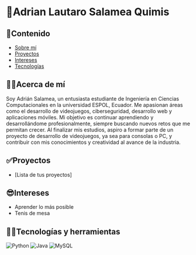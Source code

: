 # 👋Adrian Lautaro Salamea Quimis
## 💎Contenido
* [Sobre mí](#Acerca-de-mí)
* [Proyectos](#proyectos)
* [Intereses](#intereses)
* [Tecnologías](#tecnologías-y-herramientas)
## 🧑‍💼Acerca de mí
Soy Adrián Salamea, un entusiasta estudiante de Ingeniería en Ciencias Computacionales en la universidad ESPOL, Ecuador. Me apasionan áreas como el desarrollo de videojuegos, ciberseguridad, desarrollo web y aplicaciones móviles. Mi objetivo es continuar aprendiendo y desarrollándome profesionalmente, siempre buscando nuevos retos que me permitan crecer. Al finalizar mis estudios, aspiro a formar parte de un proyecto de desarrollo de videojuegos, ya sea para consolas o PC, y contribuir con mis conocimientos y creatividad al avance de la industria.
## ✅Proyectos
* [Lista de tus proyectos]
## 😎Intereses
* Aprender lo más posible
* Tenis de mesa
## 🧑‍💻Tecnologías y herramientas
![Python](https://img.shields.io/badge/-Python-333333?style=flat&logo=python](https://img.shields.io/badge/-Python-3776AB?style=flat-square&logo=python&logoColor=white))
![Java](https://img.shields.io/badge/-Java-blue?style=flat&logo=java)
![MySQL](https://img.shields.io/badge/-MySQL-4479A1?style=flat-square&logo=mysql&logoColor=white)



